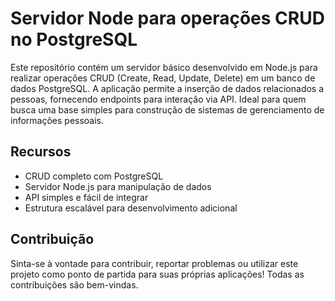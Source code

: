 # Servidor Node para operações CRUD no PostgreSQL

Este repositório contém um servidor básico desenvolvido em Node.js para realizar operações CRUD (Create, Read, Update, Delete) em um banco de dados PostgreSQL. A aplicação permite a inserção de dados relacionados a pessoas, fornecendo endpoints para interação via API. Ideal para quem busca uma base simples para construção de sistemas de gerenciamento de informações pessoais.

## Recursos

- CRUD completo com PostgreSQL
- Servidor Node.js para manipulação de dados
- API simples e fácil de integrar
- Estrutura escalável para desenvolvimento adicional

## Contribuição

Sinta-se à vontade para contribuir, reportar problemas ou utilizar este projeto como ponto de partida para suas próprias aplicações! Todas as contribuições são bem-vindas.

